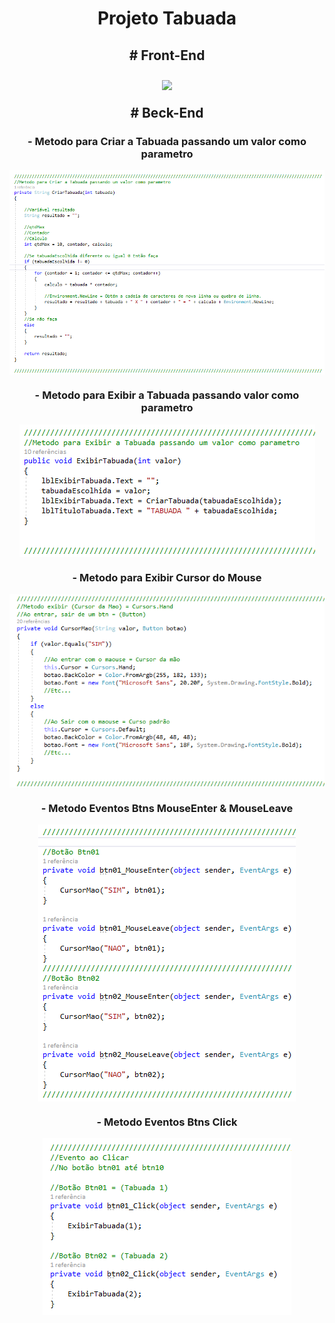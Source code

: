 <h1 align='center'>Projeto Tabuada</h1>

<h2 align='center'>
    <p>
        # Front-End
    </p>  
    <img align='center' src='https://github.com/RONISVONN/Tabuada-CSharp/blob/main/img/img01.gif>
</h2>

<h2 align='center'>
    <p>
        # Beck-End
    </p>  
</h2>

<h3 align='center'>
    <p>
      - Metodo para Criar a Tabuada passando um valor como parametro
    </p> 
    <img align='center' src='https://github.com/RONISVONN/Tabuada-CSharp/blob/main/img/img02.png'>
</h3>

<h3 align='center'>
    <p>
      - Metodo para Exibir a Tabuada passando valor como parametro
    </p> 
    <img align='center' src='https://github.com/RONISVONN/Tabuada-CSharp/blob/main/img/img03.png'>
</h3>

<h3 align='center'>
    <p>
      - Metodo para Exibir Cursor do Mouse
    </p> 
    <img align='center' src='https://github.com/RONISVONN/Tabuada-CSharp/blob/main/img/img04.png'>
</h3>

<h3 align='center'>
    <p>
      - Metodo Eventos Btns MouseEnter & MouseLeave
    </p> 
    <img align='center' src='https://github.com/RONISVONN/Tabuada-CSharp/blob/main/img/img05.png'>
</h3>

<h3 align='center'>
    <p>
     - Metodo Eventos Btns Click
    </p> 
    <img align='center' src='https://github.com/RONISVONN/Tabuada-CSharp/blob/main/img/img06.png'>
</h3>

